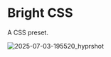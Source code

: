 # Bright CSS

A CSS preset.

  ![2025-07-03-195520_hyprshot](https://github.com/user-attachments/assets/85d1c685-61be-401c-a41d-7af96c996a92)
